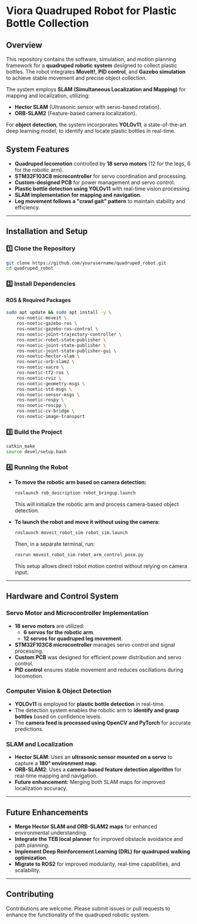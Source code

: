 # **Viora Quadruped Robot for Plastic Bottle Collection**

## **Overview**  
This repository contains the software, simulation, and motion planning framework for a **quadruped robotic system** designed to collect plastic bottles. The robot integrates **MoveIt!**, **PID control**, and **Gazebo simulation** to achieve stable movement and precise object collection.  

The system employs **SLAM (Simultaneous Localization and Mapping)** for mapping and localization, utilizing:  
- **Hector SLAM** (Ultrasonic sensor with servo-based rotation).  
- **ORB-SLAM2** (Feature-based camera localization).  

For **object detection**, the system incorporates **YOLOv11**, a state-of-the-art deep learning model, to identify and locate plastic bottles in real-time.  

## **System Features**  
- **Quadruped locomotion** controlled by **18 servo motors** (12 for the legs, 6 for the robotic arm).  
- **STM32F103C8 microcontroller** for servo coordination and processing.  
- **Custom-designed PCB** for power management and servo control.  
- **Plastic bottle detection using YOLOv11** with real-time vision processing.  
- **SLAM implementation for mapping and navigation**.  
- **Leg movement follows a "crawl gait" pattern** to maintain stability and efficiency.  

---  

## **Installation and Setup**  

### **1️⃣ Clone the Repository**  
```bash
git clone https://github.com/yourusername/quadruped_robot.git
cd quadruped_robot
```  

### **2️⃣ Install Dependencies**  
#### **ROS & Required Packages**  
```bash
sudo apt update && sudo apt install -y \
    ros-noetic-moveit \
    ros-noetic-gazebo-ros \
    ros-noetic-gazebo-ros-control \
    ros-noetic-joint-trajectory-controller \
    ros-noetic-robot-state-publisher \
    ros-noetic-joint-state-publisher \
    ros-noetic-joint-state-publisher-gui \
    ros-noetic-hector-slam \
    ros-noetic-orb-slam2 \
    ros-noetic-xacro \
    ros-noetic-tf2-ros \
    ros-noetic-rviz \
    ros-noetic-geometry-msgs \
    ros-noetic-std-msgs \
    ros-noetic-sensor-msgs \
    ros-noetic-rospy \
    ros-noetic-roscpp \
    ros-noetic-cv-bridge \
    ros-noetic-image-transport
```  

### **3️⃣ Build the Project**  
```bash
catkin_make
source devel/setup.bash
```  

### **4️⃣ Running the Robot**  

- **To move the robotic arm based on camera detection:**  
  ```bash
  roslaunch rob_description robot_bringup.launch
  ```  
  This will initialize the robotic arm and process camera-based object detection.  

- **To launch the robot and move it without using the camera:**  
  ```bash
  roslaunch moveit_robot_sim robot_sim.launch
  ```  
  Then, in a separate terminal, run:  
  ```bash
  rosrun moveit_robot_sim robot_arm_control_pose.py
  ```  
  This setup allows direct robot motion control without relying on camera input.  

---  

## **Hardware and Control System**  

### **Servo Motor and Microcontroller Implementation**  
- **18 servo motors** are utilized:  
  - **6 servos for the robotic arm**.  
  - **12 servos for quadruped leg movement**.  
- **STM32F103C8 microcontroller** manages servo control and signal processing.  
- **Custom PCB** was designed for efficient power distribution and servo control.  
- **PID control** ensures stable movement and reduces oscillations during locomotion.  

### **Computer Vision & Object Detection**  
- **YOLOv11** is employed for **plastic bottle detection** in real-time.  
- The detection system enables the robotic arm to **identify and grasp bottles** based on confidence levels.  
- The **camera feed is processed using OpenCV and PyTorch** for accurate predictions.  

### **SLAM and Localization**  
- **Hector SLAM**: Uses an **ultrasonic sensor mounted on a servo** to capture a **180° environment map**.  
- **ORB-SLAM2**: Uses a **camera-based feature detection algorithm** for real-time mapping and navigation.  
- **Future enhancement:** Merging both SLAM maps for improved localization accuracy.  

---  

## **Future Enhancements**  
- **Merge Hector SLAM and ORB-SLAM2 maps** for enhanced environmental understanding.  
- **Integrate the TEB local planner** for improved obstacle avoidance and path planning.  
- **Implement Deep Reinforcement Learning (DRL) for quadruped walking optimization**.  
- **Migrate to ROS2** for improved modularity, real-time capabilities, and scalability.  

---  

## **Contributing**  
Contributions are welcome. Please submit issues or pull requests to enhance the functionality of the quadruped robotic system.   

